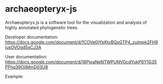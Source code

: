 # archaeopteryx-js
Archaeopteryx.js is a software tool for the visualization and analysis of highly annotated phylogenetic trees.

Developer documentation:
https://docs.google.com/document/d/1COVe0iYbKtcBQxGTP4_zuimpk2FH9iusOVOgd5xCJ3A

User documentation:
https://docs.google.com/document/d/16PjoaNeNTWPUNVGcdYukP6Y1G35PFhq39OiIMmD03U8

Example:

